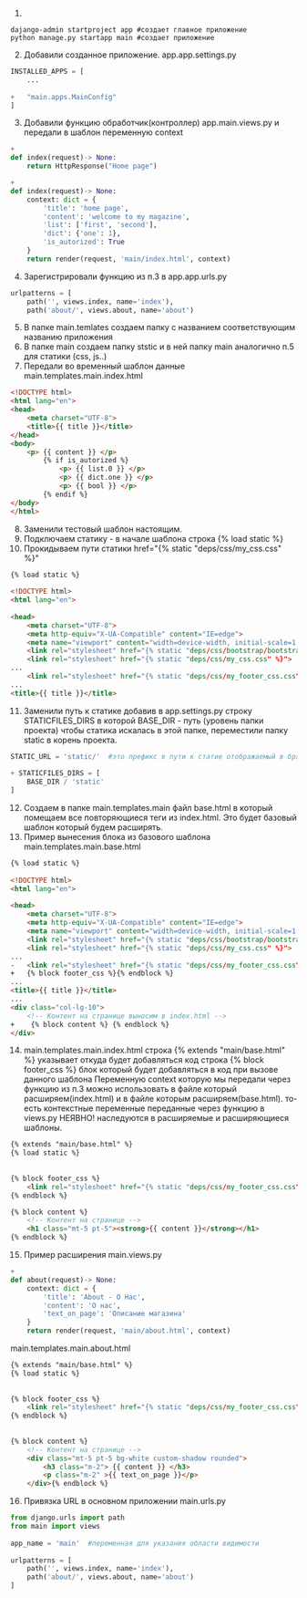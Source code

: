 1.
```shell
dajango-admin startproject app #создает главное приложение
python manage.py startapp main #создает приложение
```

2. Добавили созданное приложение.
app.app.settings.py
```python
INSTALLED_APPS = [  
	...
	   
+   "main.apps.MainConfig"  
]
```

3. Добавили функцию обработчик(контроллер)
app.main.views.py и передали в шаблон переменную context
```python
+
def index(request)-> None:  
    return HttpResponse("Home page")

+
def index(request)-> None:
    context: dict = {
        'title': 'home page',
        'content': 'welcome to my magazine',
        'list': ['first', 'second'],
        'dict': {'one': 1},
        'is_autorized': True
    }
    return render(request, 'main/index.html', context)
```

4. Зарегистрировали функцию из п.3  в
app.app.urls.py
```python
urlpatterns = [  
	path('', views.index, name='index'),
    path('about/', views.about, name='about') 
```

5. В папке main.temlates создаем папку с названием соответствующим названию приложения
6. В папке main создаем папку ststic и в ней папку main аналогично п.5 для статики (css, js..)
7. Передали во временный шаблон данные
main.templates.main.index.html
```html
<!DOCTYPE html>
<html lang="en">
<head>
    <meta charset="UTF-8">
    <title>{{ title }}</title>
</head>
<body>
    <p> {{ content }} </p>
	    {% if is_autorized %}
	        <p> {{ list.0 }} </p>
	        <p> {{ dict.one }} </p>
	        <p> {{ bool }} </p>
	    {% endif %}
</body>
</html>
```

8. Заменили тестовый шаблон настоящим. 
9. Подключаем статику - в начале шаблона строка {% load static %}
10. Прокидываем пути статики href="{% static "deps/css/my_css.css" %}"
```html
{% load static %}  
  
<!DOCTYPE html>  
<html lang="en">  
  
<head>  
    <meta charset="UTF-8">  
    <meta http-equiv="X-UA-Compatible" content="IE=edge">  
    <meta name="viewport" content="width=device-width, initial-scale=1.0">  
    <link rel="stylesheet" href="{% static "deps/css/bootstrap/bootstrap.min.css" %}">  
    <link rel="stylesheet" href="{% static "deps/css/my_css.css" %}">
...
	<link rel="stylesheet" href="{% static "deps/css/my_footer_css.css" %}">
...
<title>{{ title }}</title>
```

11. Заменили путь к статике добавив в app.settings.py строку STATICFILES_DIRS в которой BASE_DIR - путь (уровень папки проекта) чтобы статика искалась в этой папке, переместили папку static в корень проекта.
```python
STATIC_URL = 'static/'  #это префикс в пути к статие отображаемый в браузере
  
+ STATICFILES_DIRS = [  
    BASE_DIR / 'static'  
]

```

12. Создаем в папке main.templates.main файл base.html в который помещаем все повторяющиеся теги из index.html. Это будет базовый шаблон который будем расширять.
13. Пример вынесения блока из базового шаблона main.templates.main.base.html
```html
{% load static %}  
  
<!DOCTYPE html>  
<html lang="en">  
  
<head>  
    <meta charset="UTF-8">  
    <meta http-equiv="X-UA-Compatible" content="IE=edge">  
    <meta name="viewport" content="width=device-width, initial-scale=1.0">  
    <link rel="stylesheet" href="{% static "deps/css/bootstrap/bootstrap.min.css" %}">  
    <link rel="stylesheet" href="{% static "deps/css/my_css.css" %}">
...
-	<link rel="stylesheet" href="{% static "deps/css/my_footer_css.css" %}">
+   {% block footer_css %}{% endblock %} 
...
<title>{{ title }}</title>
...
<div class="col-lg-10">  
    <!-- Контент на странице выносим в index.html -->  
+    {% block content %} {% endblock %}  
</div>
```

14. main.templates.main.index.html
	строка	{% extends "main/base.html" %} указывает откуда будет добавляться код
	строка {% block footer_css %} блок который будет добавляться в код при вызове данного шаблона
	Переменную context которую мы передали через функцию из п.3 можно использовать в файле который расширяем(index.html) и в файле которым расширяем(base.html).
	то-есть контекстные переменные переданные через функцию в views.py НЕЯВНО! наследуются в расширяемые и расширяющиеся шаблоны.
```html
{% extends "main/base.html" %}  
{% load static %}  
  
  
{% block footer_css %}  
    <link rel="stylesheet" href="{% static "deps/css/my_footer_css.css" %}">  
{% endblock %}

{% block content %}  
    <!-- Контент на странице -->  
    <h1 class="mt-5 pt-5"><strong>{{ content }}</strong></h1>  
{% endblock %}
```

15. Пример расширения 
main.views.py
```python
+
def about(request)-> None:  
    context: dict = {  
        'title': 'About - О Нас',  
        'content': 'О нас',  
        'text_on_page': 'Описание магазина'  
    }  
    return render(request, 'main/about.html', context)
```

main.templates.main.about.html
```html
{% extends "main/base.html" %}  
{% load static %}  
  
  
{% block footer_css %}  
    <link rel="stylesheet" href="{% static "deps/css/my_footer_css.css" %}">  
{% endblock %}  
  
  
{% block content %}  
    <!-- Контент на странице -->  
    <div class="mt-5 pt-5 bg-white custom-shadow rounded">  
        <h3 class="m-2"> {{ content }} </h3>  
        <p class="m-2" >{{ text_on_page }}</p>  
    </div>{% endblock %}
```

16. Привязка URL в основном приложении
main.urls.py
```python
from django.urls import path  
from main import views  
  
app_name = 'main'  #переменная для указания области видимости
  
urlpatterns = [  
    path('', views.index, name='index'),  
    path('about/', views.about, name='about')  
]
```